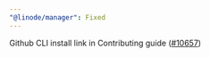 ```yaml
---
"@linode/manager": Fixed
---
```


Github CLI install link in Contributing guide ([#10657](https://github.com/linode/manager/pull/10657))
